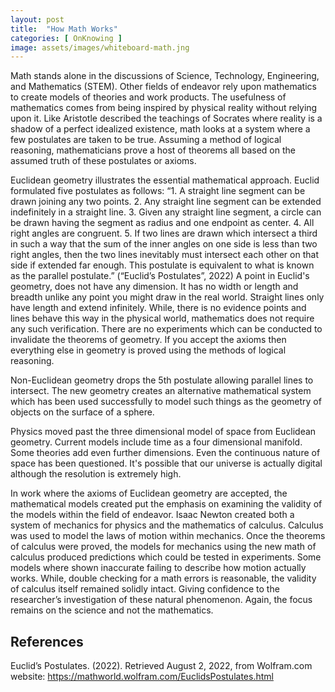 ```yaml
---
layout: post
title:  "How Math Works"
categories: [ OnKnowing ]
image: assets/images/whiteboard-math.jng
---
```

Math stands alone in the discussions of Science, Technology, Engineering, and Mathematics (STEM). 
Other fields of endeavor rely upon mathematics to create models of theories and work products. 
The usefulness of mathematics comes from being inspired by physical reality without relying upon it. 
Like Aristotle described the teachings of Socrates where reality is a shadow of a perfect idealized existence, 
math looks at a system where a few postulates are taken to be true. Assuming a method of logical reasoning, 
mathematicians prove a host of theorems all based on the assumed truth of these postulates or axioms. 

Euclidean geometry illustrates the essential mathematical approach. Euclid formulated five postulates as follows:
“1. A straight line segment can be drawn joining any two points.
 2. Any straight line segment can be extended indefinitely in a straight line.
 3. Given any straight line segment, a circle can be drawn having the segment as radius and one endpoint as center.
 4. All right angles are congruent.
 5. If two lines are drawn which intersect a third in such a way that the sum of the inner angles on one side is less than two right angles, 
then the two lines inevitably must intersect each other on that side if extended far enough. 
This postulate is equivalent to what is known as the parallel postulate.” (“Euclid’s Postulates”, 2022)
A point in Euclid's geometry, does not have any dimension. It has no width or length and breadth unlike any point you might draw in the real world.
Straight lines only have length and extend infinitely. While, there is no evidence points and lines behave this way in the physical world, 
mathematics does not require any such verification. There are no experiments which can be conducted to invalidate the theorems of geometry. 
If you accept the axioms then everything else in geometry is proved using the methods of logical reasoning.

Non-Euclidean geometry drops the 5th postulate allowing parallel lines to intersect. 
The new geometry creates an alternative mathematical system which has been used successfully to model 
such things as the geometry of objects on the surface of a sphere. 

Physics moved past the three dimensional model of space from Euclidean geometry. Current models include time as a four dimensional manifold. 
Some theories add even further dimensions. Even the continuous nature of space has been questioned. 
It's possible that our universe is actually digital although the resolution is extremely high.

In work where the axioms of Euclidean geometry are accepted, the mathematical models created put the emphasis on examining 
the validity of the models within the field of endeavor.
Isaac Newton created both a system of mechanics for physics and the mathematics of calculus. 
Calculus was used to model the laws of motion within mechanics. Once the theorems of calculus were proved, the models for mechanics 
using the new math of calculus produced predictions which could be tested in experiments. Some models where shown 
inaccurate failing to describe  how motion actually works. While, double checking for a math errors is reasonable, 
the validity of calculus itself remained solidly intact. Giving confidence to the researcher’s investigation of these natural phenomenon. 
Again, the focus remains on the science and not the mathematics.

## References
Euclid’s Postulates. (2022). Retrieved August 2, 2022, from Wolfram.com website: https://mathworld.wolfram.com/EuclidsPostulates.html 